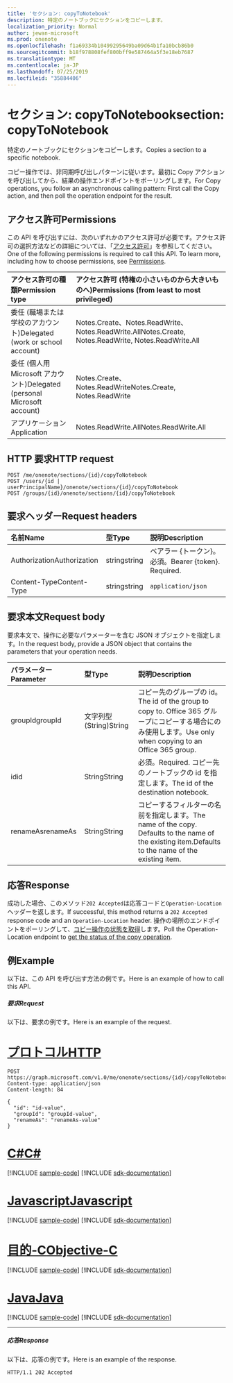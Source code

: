 ```yaml
---
title: 'セクション: copyToNotebook'
description: 特定のノートブックにセクションをコピーします。
localization_priority: Normal
author: jewan-microsoft
ms.prod: onenote
ms.openlocfilehash: f1a69334b10499295649ba09d64b1fa10bcb86b0
ms.sourcegitcommit: b18f978808fef800bff9e587464a5f3e18eb7687
ms.translationtype: MT
ms.contentlocale: ja-JP
ms.lasthandoff: 07/25/2019
ms.locfileid: "35884406"
---
```

# <a name="section-copytonotebook"></a><span data-ttu-id="8d201-103">セクション: copyToNotebook</span><span class="sxs-lookup"><span data-stu-id="8d201-103">section: copyToNotebook</span></span>
<span data-ttu-id="8d201-104">特定のノートブックにセクションをコピーします。</span><span class="sxs-lookup"><span data-stu-id="8d201-104">Copies a section to a specific notebook.</span></span>

<span data-ttu-id="8d201-105">コピー操作では、非同期呼び出しパターンに従います。最初に Copy アクションを呼び出してから、結果の操作エンドポイントをポーリングします。</span><span class="sxs-lookup"><span data-stu-id="8d201-105">For Copy operations, you follow an asynchronous calling pattern:  First call the Copy action, and then poll the operation endpoint for the result.</span></span>
## <a name="permissions"></a><span data-ttu-id="8d201-106">アクセス許可</span><span class="sxs-lookup"><span data-stu-id="8d201-106">Permissions</span></span>
<span data-ttu-id="8d201-p101">この API を呼び出すには、次のいずれかのアクセス許可が必要です。アクセス許可の選択方法などの詳細については、「[アクセス許可](/graph/permissions-reference)」を参照してください。</span><span class="sxs-lookup"><span data-stu-id="8d201-p101">One of the following permissions is required to call this API. To learn more, including how to choose permissions, see [Permissions](/graph/permissions-reference).</span></span>

|<span data-ttu-id="8d201-109">アクセス許可の種類</span><span class="sxs-lookup"><span data-stu-id="8d201-109">Permission type</span></span>      | <span data-ttu-id="8d201-110">アクセス許可 (特権の小さいものから大きいものへ)</span><span class="sxs-lookup"><span data-stu-id="8d201-110">Permissions (from least to most privileged)</span></span>              |
|:--------------------|:---------------------------------------------------------|
|<span data-ttu-id="8d201-111">委任 (職場または学校のアカウント)</span><span class="sxs-lookup"><span data-stu-id="8d201-111">Delegated (work or school account)</span></span> | <span data-ttu-id="8d201-112">Notes.Create、Notes.ReadWrite、Notes.ReadWrite.All</span><span class="sxs-lookup"><span data-stu-id="8d201-112">Notes.Create, Notes.ReadWrite, Notes.ReadWrite.All</span></span>    |
|<span data-ttu-id="8d201-113">委任 (個人用 Microsoft アカウント)</span><span class="sxs-lookup"><span data-stu-id="8d201-113">Delegated (personal Microsoft account)</span></span> | <span data-ttu-id="8d201-114">Notes.Create、Notes.ReadWrite</span><span class="sxs-lookup"><span data-stu-id="8d201-114">Notes.Create, Notes.ReadWrite</span></span>    |
|<span data-ttu-id="8d201-115">アプリケーション</span><span class="sxs-lookup"><span data-stu-id="8d201-115">Application</span></span> | <span data-ttu-id="8d201-116">Notes.ReadWrite.All</span><span class="sxs-lookup"><span data-stu-id="8d201-116">Notes.ReadWrite.All</span></span> |

## <a name="http-request"></a><span data-ttu-id="8d201-117">HTTP 要求</span><span class="sxs-lookup"><span data-stu-id="8d201-117">HTTP request</span></span>
<!-- { "blockType": "ignored" } -->
```http
POST /me/onenote/sections/{id}/copyToNotebook
POST /users/{id | userPrincipalName}/onenote/sections/{id}/copyToNotebook
POST /groups/{id}/onenote/sections/{id}/copyToNotebook
```
## <a name="request-headers"></a><span data-ttu-id="8d201-118">要求ヘッダー</span><span class="sxs-lookup"><span data-stu-id="8d201-118">Request headers</span></span>
| <span data-ttu-id="8d201-119">名前</span><span class="sxs-lookup"><span data-stu-id="8d201-119">Name</span></span>       | <span data-ttu-id="8d201-120">型</span><span class="sxs-lookup"><span data-stu-id="8d201-120">Type</span></span> | <span data-ttu-id="8d201-121">説明</span><span class="sxs-lookup"><span data-stu-id="8d201-121">Description</span></span>|
|:---------------|:--------|:----------|
| <span data-ttu-id="8d201-122">Authorization</span><span class="sxs-lookup"><span data-stu-id="8d201-122">Authorization</span></span>  | <span data-ttu-id="8d201-123">string</span><span class="sxs-lookup"><span data-stu-id="8d201-123">string</span></span>  | <span data-ttu-id="8d201-p102">ベアラー {トークン}。必須。</span><span class="sxs-lookup"><span data-stu-id="8d201-p102">Bearer {token}. Required.</span></span> |
| <span data-ttu-id="8d201-126">Content-Type</span><span class="sxs-lookup"><span data-stu-id="8d201-126">Content-Type</span></span> | <span data-ttu-id="8d201-127">string</span><span class="sxs-lookup"><span data-stu-id="8d201-127">string</span></span> | `application/json` |

## <a name="request-body"></a><span data-ttu-id="8d201-128">要求本文</span><span class="sxs-lookup"><span data-stu-id="8d201-128">Request body</span></span>
<span data-ttu-id="8d201-129">要求本文で、操作に必要なパラメーターを含む JSON オブジェクトを指定します。</span><span class="sxs-lookup"><span data-stu-id="8d201-129">In the request body, provide a JSON object that contains the parameters that your operation needs.</span></span>

| <span data-ttu-id="8d201-130">パラメーター</span><span class="sxs-lookup"><span data-stu-id="8d201-130">Parameter</span></span>    | <span data-ttu-id="8d201-131">型</span><span class="sxs-lookup"><span data-stu-id="8d201-131">Type</span></span>   |<span data-ttu-id="8d201-132">説明</span><span class="sxs-lookup"><span data-stu-id="8d201-132">Description</span></span>|
|:---------------|:--------|:----------|
|<span data-ttu-id="8d201-133">groupId</span><span class="sxs-lookup"><span data-stu-id="8d201-133">groupId</span></span>|<span data-ttu-id="8d201-134">文字列型 (String)</span><span class="sxs-lookup"><span data-stu-id="8d201-134">String</span></span>|<span data-ttu-id="8d201-135">コピー先のグループの id。</span><span class="sxs-lookup"><span data-stu-id="8d201-135">The id of the group to copy to.</span></span> <span data-ttu-id="8d201-136">Office 365 グループにコピーする場合にのみ使用します。</span><span class="sxs-lookup"><span data-stu-id="8d201-136">Use only when copying to an Office 365 group.</span></span>|
|<span data-ttu-id="8d201-137">id</span><span class="sxs-lookup"><span data-stu-id="8d201-137">id</span></span>|<span data-ttu-id="8d201-138">String</span><span class="sxs-lookup"><span data-stu-id="8d201-138">String</span></span>|<span data-ttu-id="8d201-139">必須。</span><span class="sxs-lookup"><span data-stu-id="8d201-139">Required.</span></span> <span data-ttu-id="8d201-140">コピー先のノートブックの id を指定します。</span><span class="sxs-lookup"><span data-stu-id="8d201-140">The id of the destination notebook.</span></span> |
|<span data-ttu-id="8d201-141">renameAs</span><span class="sxs-lookup"><span data-stu-id="8d201-141">renameAs</span></span>|<span data-ttu-id="8d201-142">String</span><span class="sxs-lookup"><span data-stu-id="8d201-142">String</span></span>|<span data-ttu-id="8d201-143">コピーするフィルターの名前を指定します。</span><span class="sxs-lookup"><span data-stu-id="8d201-143">The name of the copy.</span></span> <span data-ttu-id="8d201-144">Defaults to the name of the existing item.</span><span class="sxs-lookup"><span data-stu-id="8d201-144">Defaults to the name of the existing item.</span></span> |

## <a name="response"></a><span data-ttu-id="8d201-145">応答</span><span class="sxs-lookup"><span data-stu-id="8d201-145">Response</span></span>

<span data-ttu-id="8d201-146">成功した場合、このメソッド`202 Accepted`は応答コードと`Operation-Location`ヘッダーを返します。</span><span class="sxs-lookup"><span data-stu-id="8d201-146">If successful, this method returns a `202 Accepted` response code and an `Operation-Location` header.</span></span> <span data-ttu-id="8d201-147">操作の場所のエンドポイントをポーリングして、[コピー操作の状態を取得](onenoteoperation-get.md)します。</span><span class="sxs-lookup"><span data-stu-id="8d201-147">Poll the Operation-Location endpoint to [get the status of the copy operation](onenoteoperation-get.md).</span></span>

## <a name="example"></a><span data-ttu-id="8d201-148">例</span><span class="sxs-lookup"><span data-stu-id="8d201-148">Example</span></span>
<span data-ttu-id="8d201-149">以下は、この API を呼び出す方法の例です。</span><span class="sxs-lookup"><span data-stu-id="8d201-149">Here is an example of how to call this API.</span></span>
##### <a name="request"></a><span data-ttu-id="8d201-150">要求</span><span class="sxs-lookup"><span data-stu-id="8d201-150">Request</span></span>
<span data-ttu-id="8d201-151">以下は、要求の例です。</span><span class="sxs-lookup"><span data-stu-id="8d201-151">Here is an example of the request.</span></span>

# <a name="httptabhttp"></a>[<span data-ttu-id="8d201-152">プロトコル</span><span class="sxs-lookup"><span data-stu-id="8d201-152">HTTP</span></span>](#tab/http)
<!-- {
  "blockType": "request",
  "name": "section_copytonotebook"
}-->
```http
POST https://graph.microsoft.com/v1.0/me/onenote/sections/{id}/copyToNotebook
Content-type: application/json
Content-length: 84

{
  "id": "id-value",
  "groupId": "groupId-value",
  "renameAs": "renameAs-value"
}
```
# <a name="ctabcsharp"></a>[<span data-ttu-id="8d201-153">C#</span><span class="sxs-lookup"><span data-stu-id="8d201-153">C#</span></span>](#tab/csharp)
[!INCLUDE [sample-code](../includes/snippets/csharp/section-copytonotebook-csharp-snippets.md)]
[!INCLUDE [sdk-documentation](../includes/snippets/snippets-sdk-documentation-link.md)]

# <a name="javascripttabjavascript"></a>[<span data-ttu-id="8d201-154">Javascript</span><span class="sxs-lookup"><span data-stu-id="8d201-154">Javascript</span></span>](#tab/javascript)
[!INCLUDE [sample-code](../includes/snippets/javascript/section-copytonotebook-javascript-snippets.md)]
[!INCLUDE [sdk-documentation](../includes/snippets/snippets-sdk-documentation-link.md)]

# <a name="objective-ctabobjc"></a>[<span data-ttu-id="8d201-155">目的-C</span><span class="sxs-lookup"><span data-stu-id="8d201-155">Objective-C</span></span>](#tab/objc)
[!INCLUDE [sample-code](../includes/snippets/objc/section-copytonotebook-objc-snippets.md)]
[!INCLUDE [sdk-documentation](../includes/snippets/snippets-sdk-documentation-link.md)]

# <a name="javatabjava"></a>[<span data-ttu-id="8d201-156">Java</span><span class="sxs-lookup"><span data-stu-id="8d201-156">Java</span></span>](#tab/java)
[!INCLUDE [sample-code](../includes/snippets/java/section-copytonotebook-java-snippets.md)]
[!INCLUDE [sdk-documentation](../includes/snippets/snippets-sdk-documentation-link.md)]

---


##### <a name="response"></a><span data-ttu-id="8d201-157">応答</span><span class="sxs-lookup"><span data-stu-id="8d201-157">Response</span></span>
<span data-ttu-id="8d201-158">以下は、応答の例です。</span><span class="sxs-lookup"><span data-stu-id="8d201-158">Here is an example of the response.</span></span>
<!-- {
  "blockType": "response",
  "truncated": true,
  "@odata.type": "microsoft.graph.onenoteOperation"
} -->
```http
HTTP/1.1 202 Accepted
```

<!-- uuid: 8fcb5dbc-d5aa-4681-8e31-b001d5168d79
2015-10-25 14:57:30 UTC -->
<!-- {
  "type": "#page.annotation",
  "description": "section: copyToNotebook",
  "keywords": "",
  "section": "documentation",
  "tocPath": "",
  "suppressions": [
  ]
}-->

